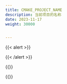 ```yaml
---
title: CMAKE_PROJECT_NAME
description: 当前项目的名称
date: 2023-11-17
weight: 30000


---
```

<style>
th, td {
  border: 1px solid rgb(190, 190, 190);
}
</style>
{{< alert >}}

{{< /alert >}}


{{<alert>}}

{{</alert>}}

```cmake


```


